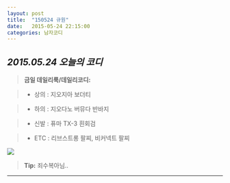 ```yaml
---
layout: post
title:  "150524 규원"
date:   2015-05-24 22:15:00
categories: 남자코디
---
```








*2015.05.24 오늘의 코디*
-------------


> **금일 데일리룩/데일리코디:**

> - 상의 : 지오지아 보더티





> - 하의 : 지오다노 버뮤다 반바지




> - 신발 : 퓨마 TX-3 흰회검




> -  ETC : 리브스트롱 팔찌, 비커넥트 팔찌






  
![](https://lh3.googleusercontent.com/-1PGTVUqcaT8/VWhsvFXzOwI/AAAAAAAAADQ/BDNizQlhPEI/w700-h525-no/7.jpg)



> **Tip:** 죄수복아님..


----------
